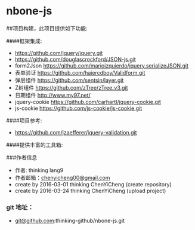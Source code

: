 # nbone-js 

##项目构建，此项目提供如下功能:

####框架集成:
- https://github.com/jquery/jquery.git
- https://github.com/douglascrockford/JSON-js.git
- form2Json   	https://github.com/marioizquierdo/jquery.serializeJSON.git
-  表单验证        	https://github.com/haiercdboy/Validform.git
-  弹层组件      	https://github.com/sentsin/layer.git
-   Z树组件   	 	https://github.com/zTree/zTree_v3.git
-  日期组件   	 	http://www.my97.net/
- jquery-cookie  https://github.com/carhartl/jquery-cookie.git
- js-cookie		https://github.com/js-cookie/js-cookie.git

####项目参考:
- https://github.com/jzaefferer/jquery-validation.git

####提供丰富的工具箱:
	

###作者信息

- 作者:     thinking lang9
- 作者邮箱：chenyicheng00@gmail.com
- create by 2016-03-01 thinking ChenYiCheng (create repository)
- create by 2016-03-24 thinking ChenYiCheng (upload project)

### git 地址：
- git@github.com:thinking-github/nbone-js.git

